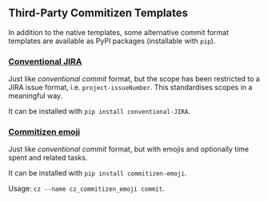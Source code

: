 ## Third-Party Commitizen Templates

In addition to the native templates, some alternative commit format templates
are available as PyPI packages (installable with `pip`).

### [Conventional JIRA](https://pypi.org/project/conventional-JIRA/)

Just like *conventional commit* format, but the scope has been restricted to a
JIRA issue format, i.e. `project-issueNumber`. This standardises scopes in a
meaningful way.

It can be installed with `pip install conventional-JIRA`.

### [Commitizen emoji](https://pypi.org/project/commitizen-emoji/)

Just like *conventional commit* format, but with emojis and optionally time spent and related tasks.

It can be installed with `pip install commitizen-emoji`.

Usage: `cz --name cz_commitizen_emoji commit`.
